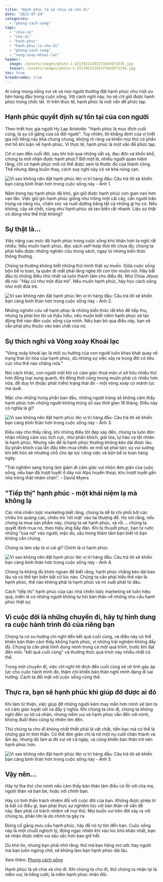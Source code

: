 ```yaml
---
title: "Hạnh phúc là sẻ chia và cho đi"
date: "2022-07-24"
categories: 
  - "phong-cach-song"
tags: 
  - "chia-se"
  - "cho-di"
  - "hanh-phuc"
  - "hanh-phuc-la-cho-di"
  - "phong-cach-song"
  - "vong-xoay-khoai-lac"
header:
  image: /assets/images/photo-1-15174513191371642673335.jpg
  teaser: /assets/images/photo-1-15174513191371642673335.jpg
toc: true
breadcrumbs: true
---
```


Ai cũng mong sống vui vẻ và mọi người thường đặt hạnh phúc như một ưu tiên hàng đầu trong cuộc sống. Với cách nghĩ này, họ sẽ chỉ giữ được hạnh phúc trong chốc lát. Vì trên thực tế, hạnh phúc là một vấn đề phức tạp.

## Hạnh phúc quyết định sự tồn tại của con người

Theo triết học gia người Hy Lạp Aristotle: "Hạnh phúc là mục đích cuối cùng, là sự cố gắng của cả đời người". Tuy nhiên, lời khẳng định của vị triết gia nổi tiếng này khá chung chung, không rõ ràng và khiến mọi thứ có phần mơ hồ khi luận về hạnh phúc. Vì thực tế, hạnh phúc là một vấn đề phức tạp.

Cớ vì sao đến cuối đời, sau khi trải qua những vất vả, đau đớn và khốn khổ, chúng ta mới nhận được hạnh phúc? Bởi một lẽ, nhiều người quan niệm rằng, chỉ có hạnh phúc mới có thể được xem là thước đo của thành công. Thế nhưng đáng buồn thay, cách suy nghĩ này có vẻ khá nông cạn.

![Vì sao không nên đặt hạnh phúc lên vị trí hàng đầu: Câu trả lời sẽ khiến bạn càng bình thản hơn trong cuộc sống này - Ảnh 1.](/assets/images/photo-1-1517451316556248562018.jpg "Vì sao không nên đặt hạnh phúc lên vị trí hàng đầu: Câu trả lời sẽ khiến bạn càng bình thản hơn trong cuộc sống này - Ảnh 1.")

Nắm trong tay hạnh phúc đã khó, gìn giữ được hạnh phúc còn gian nan hơn vạn lần. Việc giữ gìn hạnh phúc giống như trồng một cái cây, cần người trân trọng và nâng niu, chăm sóc và nuôi dưỡng bằng tất cả những gì họ có. Nếu không, cây sẽ chết, cũng như hạnh phúc sẽ tan biến rất nhanh. Liệu sự thật có đúng như thế thật không?

## Sự thật là…

Việc nâng cao mức độ hạnh phúc trong cuộc sống khó khăn hơn ta nghĩ rất nhiều. Nếu muốn hạnh phúc, đọc sách self-help thôi thì chưa đủ; chúng ta phải hiểu được những nghiên cứu trong sách, ngay từ những kiến thức thông thường.

Chúng ta thường không biết những thứ mình thật sự muốn. Giữa cuộc sống bộn bề lo toan, ta quên đi mất phải lắng nghe lời con tim muốn nói. Hãy bắt đầu từ những điều nhỏ nhất và luôn thành tâm cho điều đó. Như Chúa Jêsus đã nói: "Hãy cứ như một đứa trẻ". Nếu muốn hạnh phúc, hãy học cách sống như một đứa trẻ.

![Vì sao không nên đặt hạnh phúc lên vị trí hàng đầu: Câu trả lời sẽ khiến bạn càng bình thản hơn trong cuộc sống này - Ảnh 2.](/assets/images/photo-1-15174513191371642673335.jpg "Vì sao không nên đặt hạnh phúc lên vị trí hàng đầu: Câu trả lời sẽ khiến bạn càng bình thản hơn trong cuộc sống này - Ảnh 2.")

Những nghiên cứu về hạnh phúc là những kiến thức rất khó để tiếp thu, nhưng ta phải tìm tòi và thấu hiểu, nếu muốn biết niềm hạnh phúc sẽ tác động thế nào đến cuộc sống của mình. Nếu bạn bỏ qua điều này, bạn sẽ vẫn phải phụ thuộc vào bản chất của nó.

## Sự thích nghi và Vòng xoáy Khoái lạc

"Vòng xoáy khoái lạc là một xu hướng của con người luôn khao khát quay về trạng thái ôn hòa của hạnh phúc, dù những sự việc xảy ra trong đời có tiêu cực như thế nào chăng nữa."

Nói cách khác, con người một khi có cảm giác thoả mãn vì sở hữu nhiều thứ hơn đồng loại xung quanh, thì đồng thời cũng mong muốn phải có nhiều hơn nữa, để duy trì (hoặc phát triển) trạng thái đó - một vòng xoáy có mãnh lực ma quái.

Mặc cho những hưng phấn ban đầu, những người trúng số không cảm thấy hạnh phúc hơn những người không trúng số sau thời gian 18 tháng. Điều này có nghĩa là gì?

![Vì sao không nên đặt hạnh phúc lên vị trí hàng đầu: Câu trả lời sẽ khiến bạn càng bình thản hơn trong cuộc sống này - Ảnh 3.](/assets/images/photo-2-1517451319140528469461.jpg "Vì sao không nên đặt hạnh phúc lên vị trí hàng đầu: Câu trả lời sẽ khiến bạn càng bình thản hơn trong cuộc sống này - Ảnh 3.")

Điều này cho thấy rằng, khi những điều tốt đẹp xảy đến, chúng ta luôn đón nhận những cảm xúc tích cực, như phấn khích, giải tỏa, tự hào và tất nhiên là hạnh phúc. Nhưng vấn đề là hạnh phúc thường không kéo dài được lâu. Sự phấn khích của lần đầu tiên mua chiếc xe mới sẽ phai tàn; sự vui sướng khi kết hôn sẽ nhường chỗ cho áp lực công việc và bộn bề lo toan hàng ngày.

"Trải nghiệm sang trọng làm giảm đi cảm giác vui nhộn đơn giản của cuộc sống, nếu bạn đã trượt tuyết ở dãy núi Alps huyền thoại, khu trượt tuyết gần nhà trông thật nhàm chán". - David Myers

## "Tiếp thị" hạnh phúc - một khái niệm lạ mà không lạ

Các nhà chiến lược marketing biết rằng, chúng ta dễ bị chi phối bởi các chiêu trò quảng cáo, chiêu trò ‘rót mật’ vào tai thượng đế. Họ nói rằng, nếu chúng ta mua sản phẩm này, chúng ta sẽ hạnh phúc, và rồi ... chúng ta quyết định mua nó, theo hiệu ứng bầy đàn. Khi bị thuyết phục, bạn tự rước những "của nợ" vào người, mặc dù, sâu trong thâm tâm bạn biết rõ bạn không cần chúng.

Chúng ta làm vậy là vì cái gì? Chính là vì hạnh phúc.

![Vì sao không nên đặt hạnh phúc lên vị trí hàng đầu: Câu trả lời sẽ khiến bạn càng bình thản hơn trong cuộc sống này - Ảnh 4.](/assets/images/photo-3-15174513191411666795209.jpg "Vì sao không nên đặt hạnh phúc lên vị trí hàng đầu: Câu trả lời sẽ khiến bạn càng bình thản hơn trong cuộc sống này - Ảnh 4.")

Chúng ta không đủ khôn ngoan để biết rằng, hạnh phúc chẳng kéo dài bao lâu và có thể tan biến bất cứ lúc nào. Chúng ta cần phải hiểu thế nào là hạnh phúc, thế nào không phải là hạnh phúc và nó xuất phát từ đâu.

Cách "tiếp thị" hạnh phúc của các nhà chiến lược marketing sẽ luôn hiệu quả, miễn là có những người không tự hỏi bản thân về những nhu cầu hạnh phúc thật sự.

## Vì cuộc đời là những chuyến đi, hãy tự hình dung ra cuộc hành trình đó của riêng bạn

Chúng ta có xu hướng chỉ nghĩ đến kết quả cuối cùng, và điều này có thể khiến bản thân cảm thấy không hạnh phúc, vì những trải nghiệm không đầy đủ. Chúng ta cần phải hình dung mình trong cả một quá trình, trước khi đạt đến mốc "kết quả cuối cùng" và thưởng thức quá trình này nhiều nhất có thể.

Trong một chuyến đi, việc chỉ nghĩ tới đích đến cuối cùng sẽ vô tình gây áp lực cho cuộc hành trình đó, thậm chí khiến bản thân nghĩ mình đang đi sai hướng. Cách ta đối mặt với cuộc sống cũng thế.

## Thực ra, bạn sẽ hạnh phúc khi giúp đỡ được ai đó

Khi làm từ thiện, việc giúp đỡ những người kém may mắn hơn mình sẽ làm ta có cảm giác tuyệt vời và đầy ý nghĩa. Khi chúng ta cho đi, chúng ta không nghĩ đến vụ lợi cá nhân, nhưng niềm vui và hạnh phúc vẫn đến với mình, không đuổi theo cũng tự nhiên tìm đến.

Thứ chúng ta cho đi không nhất thiết phải là vật chất, tiền bạc mà có thể là những giá trị tinh thần. Có thể đơn giản chỉ là nở một nụ cười chân thành và ấm áp, nhưng đủ làm ai đó vui vẻ cả ngày, và cũng khiến bản thân trở nên hạnh phúc hơn.

![Vì sao không nên đặt hạnh phúc lên vị trí hàng đầu: Câu trả lời sẽ khiến bạn càng bình thản hơn trong cuộc sống này - Ảnh 5.](/assets/images/photo-4-15174513191421165021165.jpg "Vì sao không nên đặt hạnh phúc lên vị trí hàng đầu: Câu trả lời sẽ khiến bạn càng bình thản hơn trong cuộc sống này - Ảnh 5.")

## Vậy nên…

Hãy tự tha thứ cho mình nếu cảm thấy bản thân làm điều có lỗi với cha mẹ, người thân và bạn bè, hoặc với chính bạn.

Hãy có tinh thần trách nhiệm đối với cuộc đời của bạn. Không được phép lơ là bất cứ điều gì, bạn phải thực sự nghiêm túc với bản thân về vấn đề này. Bạn phải có trách nhiệm về mọi thứ. Mọi buồn vui trên đời xảy ra với chúng ta, phần lớn là do chính ta gây ra.

Đừng cố gắng mưu cầu hạnh phúc, hãy để nó tự tìm đến bạn. Cuộc sống này là một chuỗi nghịch lý, đừng ngạc nhiên khi vào lúc khó khăn nhất, bạn sẽ nhận được niềm vui sâu sắc hơn bao giờ hết.

Dù khó tin, nhưng bạn phải nhớ rằng: thứ mà bạn hằng mơ ước hay người mà bạn luôn ngóng chờ, sẽ không làm bạn hạnh phúc dài lâu.

Xem thêm: [Phong cách sống](https://sofsog.com/phong-cach-song)

Hạnh phúc là sẻ chia và cho đi. Khi chúng ta cho đi, thứ chúng ta nhận lại là niềm vui, là tiếng cười, là niềm hạnh phúc nhân đôi.
